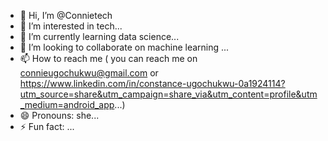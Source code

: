 - 👋 Hi, I’m @Connietech
- 👀 I’m interested in tech...
- 🌱 I’m currently learning data science...
- 💞️ I’m looking to collaborate on machine learning ...
- 📫 How to reach me ( you can reach me on connieugochukwu@gmail.com or https://www.linkedin.com/in/constance-ugochukwu-0a1924114?utm_source=share&utm_campaign=share_via&utm_content=profile&utm_medium=android_app...)
- 😄 Pronouns: she...
- ⚡ Fun fact: ...

<!---
Connietech/Connietech is a ✨ special ✨ repository because its `README.md` (this file) appears on your GitHub profile.
You can click the Preview link to take a look at your changes.
--->
